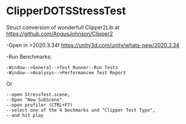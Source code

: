# ClipperDOTSStressTest
 Struct conversion of wonderfull Clipper2Lib at https://github.com/AngusJohnson/Clipper2

-Open in >2020.3.34f https://unity3d.com/unity/whats-new/2020.3.34

-Run Benchmarks: 

    -Window-->General-->Test Runner--Run Tests
    -Window-->Analysys-->Performancee Test Report

Or 

    --open StressTest.scene, 
    --Open "New SubScene"
    --open profiler (CTRL+F7)
    --select one of the 4 bechmarks und "Clipper Test Type", 
    --and hit play


